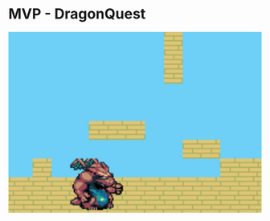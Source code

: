 # MVP - DragonQuest

![Image description](https://github.com/Ken-Mens/platformer/blob/master/Dragonquest.jpg)
